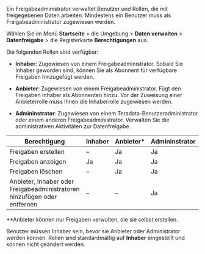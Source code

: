 Ein Freigabeadministrator verwaltet Benutzer und Rollen, die mit freigegebenen Daten arbeiten. Mindestens ein Benutzer muss als Freigabeadministrator zugewiesen werden.

Wählen Sie im Menü **Startseite** \> die Umgebung \> **Daten verwalten** \> **Datenfreigabe** \> die Registerkarte **Berechtigungen** aus.

Die folgenden Rollen sind verfügbar:

-   **Inhaber**: Zugewiesen von einem Freigabeadministrator. Sobald Sie Inhaber geworden sind, können Sie als Abonnent für verfügbare Freigaben hinzugefügt werden.

-   **Anbieter**: Zugewiesen von einem Freigabeadministrator. Fügt den Freigaben Inhaber als Abonnenten hinzu. Vor der Zuweisung einer Anbieterrolle muss Ihnen die Inhaberrolle zugewiesen werden.

-   **Admininstrator**: Zugewiesen von einem Teradata-Benutzeradministrator oder einem anderen Freigabeadministrator. Verwalten Sie die administrativen Aktivitäten zur Datenfreigabe.

| Berechtigung                                                             | Inhaber | Anbieter\* | Admininstrator |
|--------------------------------------------------------------------------|---------|------------|----------------|
| Freigaben erstellen                                                      | –       | Ja         | Ja             |
| Freigaben anzeigen                                                       | Ja      | Ja         | Ja             |
| Freigaben löschen                                                        | –       | Ja         | Ja             |
| Anbieter, Inhaber oder Freigabeadministratoren hinzufügen oder entfernen | –       | –          | Ja             |

\*\*Anbieter können nur Freigaben verwalten, die sie selbst erstellen.

Benutzer müssen Inhaber sein, bevor sie Anbieter oder Administrator werden können. Rollen sind standardmäßig auf **Inhaber** eingestellt und können nicht geändert werden.
